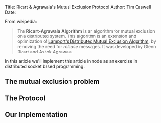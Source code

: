 Title: Ricart & Agrawala's Mutual Exclusion Protocol
Author: Tim Caswell
Date:

From wikipedia:

> The **Ricart-Agrawala Algorithm** is an algorithm for
> mutual exclusion on a distributed system. This algorithm is
> an extension and optimization of
> [Lamport's Distributed Mutual Exclusion Algorithm][], by removing
> the need for *release* messages. It was developed by
> Glenn Ricart and Ashok Agrawala.

In this article we'll implement this article in node as an exercise in distributed socket based programming.

## The mutual exclusion problem

## The Protocol

## Our Implementation

[Lamport's Distributed Mutual Exclusion Algorithm]: http://en.wikipedia.org//wiki/Lamport%27s_Distributed_Mutual_Exclusion_Algorithm
